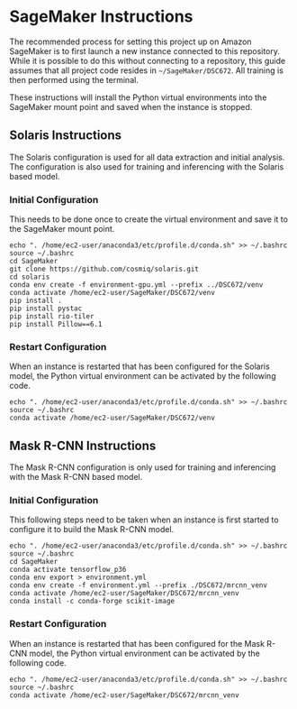 # SageMaker Instructions

The recommended process for setting this project up on Amazon SageMaker is to first launch a new instance connected to this repository.  While it is possible to do this without connecting to a repository, this guide assumes that all project code resides in `~/SageMaker/DSC672`.  All training is then performed using the terminal.

These instructions will install the Python virtual environments into the SageMaker mount point and saved when the instance is stopped.

## Solaris Instructions

The Solaris configuration is used for all data extraction and initial analysis.  The configuration is also used for training and inferencing with the Solaris based model.

### Initial Configuration

This needs to be done once to create the virtual environment and save it to the SageMaker mount point.

```
echo ". /home/ec2-user/anaconda3/etc/profile.d/conda.sh" >> ~/.bashrc
source ~/.bashrc
cd SageMaker
git clone https://github.com/cosmiq/solaris.git
cd solaris
conda env create -f environment-gpu.yml --prefix ../DSC672/venv
conda activate /home/ec2-user/SageMaker/DSC672/venv
pip install .
pip install pystac
pip install rio-tiler
pip install Pillow==6.1
```

### Restart Configuration

When an instance is restarted that has been configured for the Solaris model, the Python virtual environment can be activated by the following code.

```
echo ". /home/ec2-user/anaconda3/etc/profile.d/conda.sh" >> ~/.bashrc
source ~/.bashrc
conda activate /home/ec2-user/SageMaker/DSC672/venv
```

## Mask R-CNN Instructions

The Mask R-CNN configuration is only used for training and inferencing with the Mask R-CNN based model.

### Initial Configuration

This following steps need to be taken when an instance is first started to configure it to build the Mask R-CNN model.

```
echo ". /home/ec2-user/anaconda3/etc/profile.d/conda.sh" >> ~/.bashrc
source ~/.bashrc
cd SageMaker
conda activate tensorflow_p36
conda env export > environment.yml
conda env create -f environment.yml --prefix ./DSC672/mrcnn_venv
conda activate /home/ec2-user/SageMaker/DSC672/mrcnn_venv
conda install -c conda-forge scikit-image
```

### Restart Configuration

When an instance is restarted that has been configured for the Mask R-CNN model, the Python virtual environment can be activated by the following code.

```
echo ". /home/ec2-user/anaconda3/etc/profile.d/conda.sh" >> ~/.bashrc
source ~/.bashrc
conda activate /home/ec2-user/SageMaker/DSC672/mrcnn_venv
```
